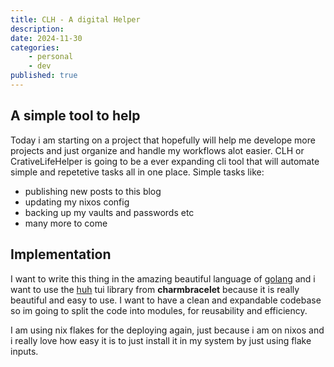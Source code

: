 ```yaml
---
title: CLH - A digital Helper
description:  
date: 2024-11-30
categories: 
    - personal
    - dev
published: true
---
```


## A simple tool to help

Today i am starting on a project that hopefully will help me develope more projects and just organize and handle my workflows alot easier.
CLH or CrativeLifeHelper is going to be a ever expanding cli tool that will automate simple and repetetive tasks all in one place. Simple tasks like: 

- publishing new posts to this blog
- updating my nixos config
- backing up my vaults and passwords etc
- many more to come

## Implementation

I want to write this thing in the amazing beautiful language of [golang](https://go.dev) and i want to use the [huh](https://github.com/charmbracelet/huh) tui library from **charmbracelet** because it is really beautiful and easy to use.
I want to have a clean and expandable codebase so im going to split the code into modules, for reusability and efficiency.

I am using nix flakes for the deploying again, just because i am on nixos and i really love how easy it is to just install it in my system by just using flake inputs.
